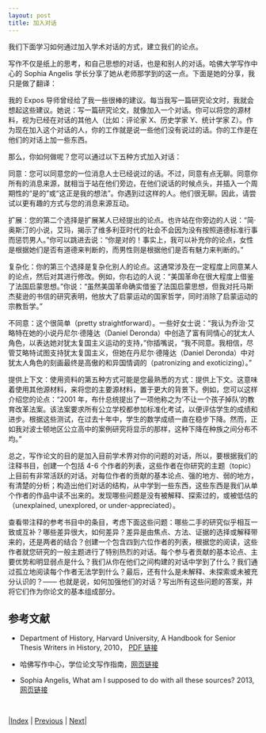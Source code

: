 ```yaml
---
layout: post
title: 加入对话
---
```


我们下面学习如何通过加入学术对话的方式，建立我们的论点。

写作不仅是纸上的思考，和自己思想的对话，也是和别人的对话。哈佛大学写作中心的 Sophia Angelis 学长分享了她从老师那学到的这一点。下面是她的分享，我只是做了翻译：

我的 Expos 导师曾经给了我一些很棒的建议。每当我写一篇研究论文时，我就会想起这些建议。她说：写一篇研究论文，就像加入一个对话。你可以将您的源材料，视为已经在对话的其他人（比如：评论家 X、历史学家 Y、统计学家 Z）。作为现在加入这个对话的人，你的工作就是说一些他们没有说过的话。你的工作是在他们的对话上加一些东西。

那么，你如何做呢？您可以通过以下五种方式加入对话：

同意：您可以同意您的一位消息人士已经说过的话。不过，同意有点无聊。同意你所有的消息来源，就相当于站在他们旁边，在他们说话的时候点头，并插入一个周期性的“是的”或“这正是我的想法”。你遇到过这样的人。他们很无聊。因此，请尝试以更有趣的方式与您的消息来源互动。

扩展：您的第二个选择是扩展某人已经提出的论点。也许站在你旁边的人说：“简·奥斯汀的小说，艾玛，揭示了维多利亚时代的社会不会因为没有按照道德标准行事而惩罚男人。”你可以跳进去说：“你是对的！事实上，我可以补充你的论点，女性是根据她们是否有道德来判断的，而男性则是根据他们是否有魅力来判断的。”

复杂化：你的第三个选择是复杂化别人的论点。这通常涉及在一定程度上同意某人的论点，然后对其进行修改。例如，你右边的人说：“美国革命在很大程度上借鉴了法国启蒙思想。”你说：“虽然美国革命确实借鉴了法国启蒙思想，但我对托马斯杰斐逊的书信的研究表明，他放大了启蒙运动的国家哲学，同时消除了启蒙运动的宗教哲学。”

不同意：这个很简单（pretty straightforward）。一些好女士说：“我认为乔治·艾略特在她的小说丹尼尔·德隆达（Daniel Deronda）中创造了富有同情心的犹太人角色，以表达她对犹太复国主义运动的支持，”你插嘴说，“我不同意。我相信，尽管艾略特试图支持犹太复国主义，但她在丹尼尔·德隆达（Daniel Deronda）中对犹太人角色的刻画最终是高傲的和异国情调的（patronizing and exoticizing）。”

提供上下文：使用资料的第五种方式可能是您最熟悉的方式：提供上下文。这意味着使用其他源材料，来将您的主要源材料，置于更大的背景下。例如，您可以这样介绍您的论点：“2001 年，布什总统提出了一项他称之为‘不让一个孩子掉队’的教育改革法案。该法案要求所有公立学校都参加标准化考试，以便评估学生的成绩和进步。根据这些测试，在过去十年中，学生的数学成绩一直在稳步下降。然而，正如我对波士顿地区公立高中的案例研究将显示的那样，这种下降在种族之间分布不均。”

总之，写作论文的目的是加入目前学术界对你的问题的对话，所以，要根据我们的注释书目，创建一个包括 4-6 个作者的列表，这些作者在你研究的主题（topic）上目前有非常活跃的对话。对每位作者的贡献的基本论点、强的地方、弱的地方，有清楚的分析；构造出他们对话的结构，从中学到一些东西，这些东西是我们从单个作者的作品中读不出来的。发现哪些问题是没有被解释、探索过的，或被低估的（unexplained, unexplored, or under-appreciated）。

查看带注释的参考书目中的条目，考虑下面这些问题：哪些二手的研究似乎相互一致或互补？哪些差异很大，如何差异？差异是由焦点、方法、证据的选择或解释带来的，还是两者的结合？创建一个包含四到六位作者的列表，根据您的阅读，这些作者就您研究的一般主题进行了特别热烈的对话。每个参与者贡献的基本论点、主要优势和明显弱点是什么？我们从你在他们之间构建的对话中学到了什么？我们通过孤立地阅读每个作者无法学到什么？最后，还有什么是未解释、未探索或未被充分认识的？—— 也就是说，如何加强他们的对话？写出所有这些问题的答案，并将它们作为你论文的基本组成部分。

## 参考文献

- Department of History, Harvard University,  A Handbook for Senior Thesis Writers in History, 2010， [PDF 链接](https://writingproject.fas.harvard.edu/sites/hwpi.harvard.edu/files/hwp/files/hist_thesis_handbook_2010-11_web.pdf?m=1668053497)

- 哈佛写作中心，学位论文写作指南，[网页链接](https://writingproject.fas.harvard.edu/pages/senior-thesis-writing-guides)

- Sophia Angelis, What am I supposed to do with all these sources? 2013, [网页链接](https://harvardwritingcenterblog.com/2013/11/08/but-what-do-sources-do-for-my-research-paper/)

<br/>

|[Index](../) | [Previous](1-4-controverse) | [Next](1-6-comparative)|
